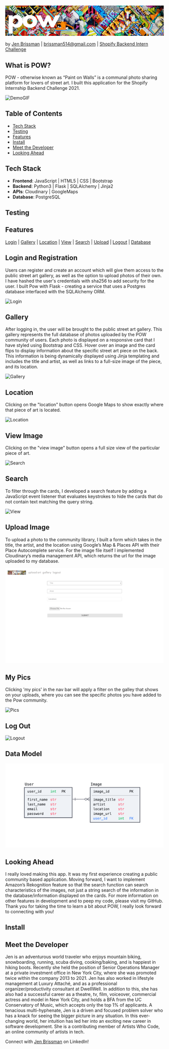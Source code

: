 ![Pow](static/images/powheader.png "Pow")

by [Jen Brissman](https://www.linkedin.com/in/jenbrissman/) | [brissman514@gmail.com](mailto:brissman514@gmail.com?subject=[GitHub]%20Pow) | [Shopify Backend Intern Challenge](https://docs.google.com/document/d/1ZKRywXQLZWOqVOHC4JkF3LqdpO3Llpfk_CkZPR8bjak/edit#heading=h.n7bww7g70ipk)

## <a name="#About"></a>What is POW?
POW - otherwise known as “Paint on Walls” is a communal photo sharing platform for lovers of street art. I built this application for the Shopify Internship Backend Challenge 2021.

![DemoGIF](static/images/gallery.GIF "DemoGIF")

Table of Contents
------
- [Tech Stack](#Tech)
- [Testing](#Testing)
- [Features](#Features)
- [Install](#Install)
- [Meet the Developer](#Meet)
- [Looking Ahead](#Future)

## <a name="#Tech"></a>Tech Stack

- **Frontend**: JavaScript | HTML5 | CSS | Bootstrap
- **Backend**: Python3 | Flask | SQLAlchemy | Jinja2
- **APIs**: Cloudinary | GoogleMaps
- **Database**: PostgreSQL

## <a name="#Testing"></a>Testing

## <a name="#Features"></a>Features
[Login](#Login) | [Gallery](#Gallery) | [Location](#Location) | [View](#View) | [Search](#Search) | [Upload](#Upload) | [Logout](#Logout) | [Database](#SQLDBM)

## <a name="#Login"></a>Login and Registration
Users can register and create an account which will give them access to the public street art gallery, as well as the option to upload photos of their own. I have hashed the user's credentials with sha256 to add security for the user. I built Pow with Flask - creating a service that uses a Postgres database interfaced with the SQLAlchemy ORM.

![Login](static/images/login.GIF)

## <a name="#Gallery"></a>Gallery
After logging in, the user will be brought to the public street art gallery. This gallery represents the full database of photos uploaded by the POW community of users. Each photo is displayed on a responsive card that I have styled using Bootstrap and CSS. Hover over an image and the card flips to display information about the specific street art piece on the back. This information is being dynamically displayed using Jinja templating and includes the title and artist, as well as links to a full-size image of the piece, and its location.

![Gallery](static/images/gallery.GIF)

## <a name="#Location"></a>Location
Clicking on the "location" button opens Google Maps to show exactly where that piece of art is located.

![Location](static/images/location.gif)

## <a name="#View"></a>View Image
Clicking on the "view image" button opens a full size view of the particular piece of art.

![Search](static/images/view.gif)

## <a name="#Search"></a>Search
To filter through the cards, I developed a search feature by adding a JavaScript event listener that evaluates keystrokes to hide the cards that do not contain text matching the query string.

![View](static/images/search.gif)

## <a name="#Upload"></a>Upload Image
To upload a photo to the community library, I built a form which takes in the title, the artist, and the location using Google’s Map & Places API with their Place Autocomplete service. For the image file itself I implemented Cloudinary’s media management API, which returns the url for the image uploaded to my database.

![Upload](static/images/upload.GIF)

## <a name="#Pics"></a>My Pics
Clicking 'my pics' in the nav bar will apply a filter on the galley that shows on your uploads, where you can see the specific photos you have added to the Pow community.

![Pics](static/images/mypics.gif)

## <a name="#Logout"></a>Log Out
![Logout](static/images/logout.GIF)

## <a name="#Data"></a>Data Model

![SQLDBM](static/images/SQLDBM.png)

## <a name="#Future"></a>Looking Ahead
I really loved making this app. It was my first experience creating a public community based application. Moving forward, I want to implement Amazon’s Rekognition feature so that the search function can search characteristics of the images, not just a string search of the information in the database/information displayed on the cards. For more information on other features in development and to peep my code, please visit my GitHub. Thank you for taking the time to learn a bit about POW, I really look forward to connecting with you!

## <a name="#Install"></a>Install

## <a name="#Meet"></a>Meet the Developer
Jen is an adventurous world traveler who enjoys mountain biking, snowboarding, running, scuba diving, cooking/baking, and is happiest in hiking boots. Recently she held the position of Senior Operations Manager at a private investment office in New York City, where she was promoted twice within the company 2013 to 2021. Jen has also worked in lifestyle management at Luxury Attaché, and as a professional organizer/productivity consultant at DwellWell. 
In addition to this, she has also had a successful career as a theatre, tv, film, voiceover, commercial actress and model in New York City, and holds a BFA from the UC Conservatory of Music, which accepts only the top 1% of applicants. 
A tenacious multi-hyphenate, Jen is a driven and focused problem solver who has a knack for seeing the bigger picture in any situation. In this ever-changing world, her intuition has led her into an exciting new career in software development. She is a contributing member of Artists Who Code, an online community of artists in tech.

Connect with [Jen Brissman](https://www.linkedin.com/in/jenbrissman/) on LinkedIn!